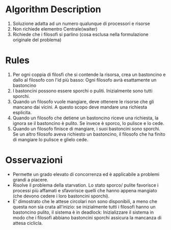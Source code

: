 # Algorithm Description
1. Soluzione adatta ad un numero qualunque di processori e risorse
2. Non richiede elementro Centrale(waiter)
3. Richiede che i filosofi si parlino (cosa esclusa nella formulazione originale del problema)

# Rules
1. Per ogni coppia di filosfi che si contende la risorsa, crea un bastoncino e dallo al filosofo con l'id più basso: Ogni filosofo avrà esattamente un bastoncino
2. I bastoncini possono essere sporchi o puliti. Inizialmente sono tutti sporchi.
3. Quando un filosofo vuole mangiare, deve ottenere le risorse che gli mancano dai vicini. A questo scopo deve mandare una richiesta esplicita.
4. Quando un filosofo che detiene un bastoncino riceve una richiesta, la ignora se il bastoncino è pulito. Se invece è sporco, lo pulisce e lo cede.
5. Quando un filosofo finisce di mangiare, i suoi bastoncini sono sporchi. Se un altro filosofo aveva richiesto un bastoncino, il filosofo che ha finito di mangiare lo pulisce e glielo cede.


# Osservazioni
- Permette un grado elevato di concorrenza ed è applicabile a problemi grandi a piacere.
- Risolve il problema della starvation. Lo stato sporco/ pulite favorisce i processi più affamati e sfavorisce quelli che hanno appena mangiato (che devono cedere i loro bastoncini sporchi).
- E' dimostrato che le attese circolari non sono disponibili, 
a meno che questa non sia crata all'inizio: se inizialmente tutti i filosofi hanno un bastoncino pulito, il sistema è in deadlock: Inizializzare il sistema in modo che i filosofi abbiano bastoncini sporchi assicura la mancanza di attesa ciclicla.

